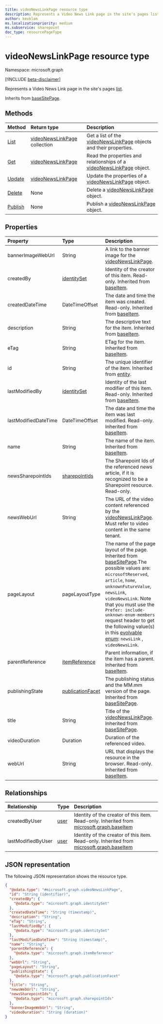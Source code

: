 ```yaml
---
title: videoNewsLinkPage resource type
description: Represents a Video News Link page in the site's pages list
author: kevklam
ms.localizationpriority: medium
ms.subservice: sharepoint
doc_type: resourcePageType
---
```


# videoNewsLinkPage resource type

Namespace: microsoft.graph

[!INCLUDE [beta-disclaimer](../../includes/beta-disclaimer.md)]

Represents a Video News Link page in the site's pages [list](../resources/list.md).

Inherits from [baseSitePage](../resources/basesitepage.md).

## Methods
|Method|Return type|Description|
|:---|:---|:---|
|[List](../api/videonewslinkpage-list.md)|[videoNewsLinkPage](../resources/videonewslinkpage.md) collection|Get a list of the [videoNewsLinkPage](../resources/videonewslinkpage.md) objects and their properties.|
|[Get](../api/videonewslinkpage-get.md)|[videoNewsLinkPage](../resources/videonewslinkpage.md)|Read the properties and relationships of a [videoNewsLinkPage](../resources/videonewslinkpage.md) object.|
|[Update](../api/videonewslinkpage-update.md)|[videoNewsLinkPage](../resources/videonewslinkpage.md)|Update the properties of a [videoNewsLinkPage](../resources/videonewslinkpage.md) object.|
|[Delete](../api/basesitepage-delete.md)|None|Delete a [videoNewsLinkPage](../resources/videonewslinkpage.md) object.|
|[Publish](../api/videonewslinkpage-publish.md)|None|Publish a [videoNewsLinkPage](../resources/videonewslinkpage.md) object.|

## Properties
|Property|Type|Description|
|:---|:---|:---|
|bannerImageWebUrl|String|A link to the banner image for the [videoNewsLinkPage](../resources/videonewslinkpage.md).|
|createdBy|[identitySet](../resources/identityset.md)| Identity of the creator of this item. Read-only. Inherited from [baseItem](../resources/baseitem.md).|
|createdDateTime|DateTimeOffset|The date and time the item was created. Read-only. Inherited from [baseItem](../resources/baseitem.md).|
|description|String|The descriptive text for the item. Inherited from [baseItem](../resources/baseitem.md).|
|eTag|String|ETag for the item. Inherited from [baseItem](../resources/baseitem.md).|
|id|String|The unique identifier of the item. Inherited from [entity](../resources/entity.md).|
|lastModifiedBy|[identitySet](../resources/identityset.md)|Identity of the last modifier of this item. Read-only. Inherited from [baseItem](../resources/baseitem.md).|
|lastModifiedDateTime|DateTimeOffset|The date and time the item was last modified. Read-only. Inherited from [baseItem](../resources/baseitem.md).|
|name|String|The name of the item. Inherited from [baseItem](../resources/baseitem.md).|
|newsSharepointIds|[sharepointIds](../resources/sharepointids.md)|The Sharepoint Ids of the referenced news article, if it is recognized to be a Sharepoint resource. Read-only.|
|newsWebUrl|String|The URL of the video content referenced by the [videoNewsLinkPage](../resources/videonewslinkpage.md). Must refer to video content in the same tenant.|
|pageLayout|pageLayoutType|The name of the page layout of the page. Inherited from [baseSitePage](../resources/basesitepage.md).The possible values are: `microsoftReserved`, `article`, `home`, `unknownFutureValue`, `newsLink`, `videoNewsLink`. Note that you must use the `Prefer: include-unknown-enum-members` request header to get the following value(s) in this [evolvable enum](../../../concepts/best-practices-concept#handling-future-members-in-evolvable-enumerations): `newsLink` , `videoNewsLink`.|
|parentReference|[itemReference](../resources/itemreference.md)|Parent information, if the item has a parent. Inherited from [baseItem](../resources/baseitem.md).|
|publishingState|[publicationFacet](../resources/publicationfacet.md)|The publishing status and the MM.mm version of the page. Inherited from [baseSitePage](../resources/basesitepage.md).|
|title|String|Title of the [videoNewsLinkPage](../resources/videonewslinkpage.md). Inherited from [baseSitePage](../resources/basesitepage.md).|
|videoDuration|Duration|Duration of the referenced video.|
|webUrl|String|URL that displays the resource in the browser. Read-only. Inherited from [baseItem](../resources/baseitem.md).|

## Relationships
|Relationship|Type|Description|
|:---|:---|:---|
|createdByUser|[user](../resources/user.md)|Identity of the creator of this item. Read-only. Inherited from [microsoft.graph.baseItem](../resources/baseitem.md)|
|lastModifiedByUser|[user](../resources/user.md)|Identity of the creator of this item. Read-only. Inherited from [microsoft.graph.baseItem](../resources/baseitem.md)|

## JSON representation
The following JSON representation shows the resource type.
<!-- {
  "blockType": "resource",
  "keyProperty": "id",
  "@odata.type": "microsoft.graph.videoNewsLinkPage",
  "baseType": "microsoft.graph.baseSitePage",
  "openType": false
}
-->
``` json
{
  "@odata.type": "#microsoft.graph.videoNewsLinkPage",
  "id": "String (identifier)",
  "createdBy": {
    "@odata.type": "microsoft.graph.identitySet"
  },
  "createdDateTime": "String (timestamp)",
  "description": "String",
  "eTag": "String",
  "lastModifiedBy": {
    "@odata.type": "microsoft.graph.identitySet"
  },
  "lastModifiedDateTime": "String (timestamp)",
  "name": "String",
  "parentReference": {
    "@odata.type": "microsoft.graph.itemReference"
  },
  "webUrl": "String",
  "pageLayout": "String",
  "publishingState": {
    "@odata.type": "microsoft.graph.publicationFacet"
  },
  "title": "String",
  "newsWebUrl": "String",
  "newsSharepointIds": {
    "@odata.type": "microsoft.graph.sharepointIds"
  },
  "bannerImageWebUrl": "String",
  "videoDuration": "String (duration)"
}
```